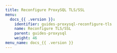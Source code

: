 ```yaml
---
title: Reconfigure ProxySQL TLS/SSL
menu:
  docs_{{ .version }}:
    identifier: guides-proxysql-reconfigure-tls
    name: Reconfigure TLS/SSL
    parent: guides-proxysql
    weight: 46
menu_name: docs_{{ .version }}
---
```

